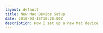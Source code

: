 ```yaml
---
layout: default
title: New Mac Device Setup
date: 2018-03-15T10:20:00Z
description: How I set up a new Mac device
---
```


